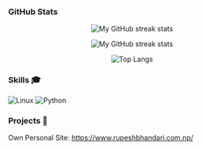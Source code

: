 
### GitHub Stats

<!-- ![Rupesh's GitHub stats](https://github-readme-stats.vercel.app/api?username=RupeshBhandari&show_icons=true&theme=radical) -->

<!-- [![Rupesh's GitHub stats](https://github-readme-stats.vercel.app/api?username=RupeshBhandari&show_icons=true&theme=dark&count_private=true)](https://github.com/RupeshBhandari/github-readme-stats) -->

<p align="center"><img alt="My GitHub streak stats" src="https://github-readme-stats.vercel.app/api?username=rpshbhandari&show_icons=true&theme=dark&count_private=true" />
</p>

<p align="center"><img alt="My GitHub streak stats" src="https://streak-stats.demolab.com/?user=rpshbhandari&background=0d1117&currStreakNum=ffffff&sideNums=ffffff&currStreakLabel=ffffff&sideLabels=ffffff&dates=ffffff&fire=2d77dc&ring=2d77dc&locale=en&type=svg&hide_border=true" /></p>

<p align="center"><img alt="Top Langs" src = "https://github-readme-stats.vercel.app/api/top-langs/?username=rpshbhandari&layout=compact&show_icons=true&theme=dark" /></p>


<!-- [![Top Langs](https://github-readme-stats.vercel.app/api/top-langs/?username=RupeshBhandari&layout=compact&show_icons=true&theme=dark)](https://github.com/RupeshBhadnari/github-readme-stats) -->


<!-- [![Top Langs](https://github-readme-stats.vercel.app/api/top-langs/?username=RupeshBhandari&layout=compact&theme=radical&hide_title=true&hide_progress=true)](https://github.com/RupeshBhadnari/github-readme-stats) -->


### Skills 🎓

![Linux](https://img.shields.io/badge/OS-Linux-2bbc8a?logo=linux&logoColor=white)
![Python](https://img.shields.io/badge/Code-Python-2bbc8a?logo=python&logoColor=white)

### Projects 💼

Own Personal Site: https://www.rupeshbhandari.com.np/



